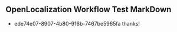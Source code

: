 ## OpenLocalization Workflow Test MarkDown
* ede74e07-8907-4b80-916b-7467be5965fa thanks!

<!--HONumber=Jul16_HO2-->


